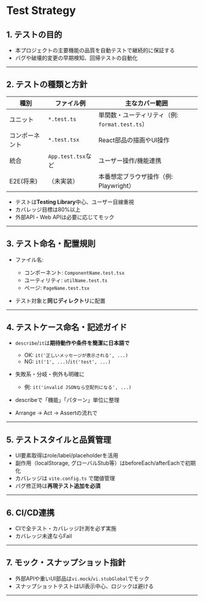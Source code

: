 # Test Strategy

## 1. テストの目的

* 本プロジェクトの主要機能の品質を自動テストで継続的に保証する
* バグや破壊的変更の早期検知、回帰テストの自動化

---

## 2. テストの種類と方針

| 種別      | ファイル例            | 主なカバー範囲                          |
| ------- | ---------------- | -------------------------------- |
| ユニット    | `*.test.ts`      | 単関数・ユーティリティ（例: `format.test.ts`） |
| コンポーネント | `*.test.tsx`     | React部品の描画やUI操作                  |
| 統合      | `App.test.tsx`など | ユーザー操作/機能連携                      |
| E2E(将来) | （未実装）            | 本番想定ブラウザ操作（例: Playwright）        |

* テストは**Testing Library**中心、ユーザー目線重視
* カバレッジ目標は80%以上
* 外部API・Web APIは必要に応じてモック

---

## 3. テスト命名・配置規則

* ファイル名:

  * コンポーネント: `ComponentName.test.tsx`
  * ユーティリティ: `utilName.test.ts`
  * ページ: `PageName.test.tsx`
* テスト対象と**同じディレクトリ**に配置

---

## 4. テストケース命名・記述ガイド

* `describe`/`it`は**期待動作や条件を簡潔に日本語で**

  * OK: `it('正しいメッセージが表示される', ...)`
  * NG: `it('1', ...)`/`it('test', ...)`
* 失敗系・分岐・例外も明確に

  * 例: `it('invalid JSONなら空配列になる', ...)`
* describeで「機能」「パターン」単位に整理
* Arrange → Act → Assertの流れで

---

## 5. テストスタイルと品質管理

* UI要素取得はrole/label/placeholderを活用
* 副作用（localStorage, グローバルStub等）はbeforeEach/afterEachで初期化
* カバレッジは `vite.config.ts` で閾値管理
* バグ修正時は**再現テスト追加を必須**

---

## 6. CI/CD連携

* CIで全テスト・カバレッジ計測を必ず実施
* カバレッジ未達ならFail

---

## 7. モック・スナップショット指針

* 外部APIや重いUI部品は`vi.mock`/`vi.stubGlobal`でモック
* スナップショットテストはUI表示中心、ロジックは避ける

---

